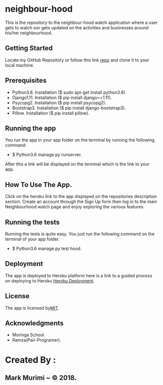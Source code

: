 # neighbour-hood
This is the repository to the neighbour-hood watch application where a user gets to watch oor gets updated on the activities and businesses around his/her neighbourhood.

## Getting Started
Locate my GitHub Repository or follow this link [repo](https://github.com/markmurimi/neighbour-hood) and clone it to your local machine.

## Prerequisites
* Python3.6. Installation ($ sudo apt-get install python3.6).
* Django1.11. Installation ($ pip install django==1.11).
* Psycopg2. Installation ($ pip install psycopg2).
* Bootstrap3. Installation ($ pip install django-bootstrap3).
* Pillow. Installation ($ pip install pillow).

## Running the app
You run the app in your app folder on the terminal by running the following command:
* $ Python3.6 manage.py runserver.

After this a link will be displayed on the terminal which is the link to your app.

## How To Use The App.
Click on the heroku link to the app displayed on the repositories description section. Create an account through the Sign Up form then log in to the main Neighbourhood watch page and enjoy exploring the various features.

## Running the tests
Running the tests is quite easy. You just run the following command on the terminal of your app folder.
* $ Python3.6 manage.py test hood.

## Deployment
The app is deployed to Heroku platform here is a link to a guided process on deploying to Heroku [Heroku Deployment](https://docs.google.com/document/d/181ZqRfJg7B-8EfzB9HJ8FvzAKXR0y5ccZC6bIeafbv0/edit).

## License
The app is licensed by[MIT](https://github.com/markmurimi/neighbour-hood-/blob/master/LICENSE).

## Acknowledgments
* Moringa School.
* Ramza(Pair-Programer).

# Created By :
## Mark Murimi ~ © 2018.    